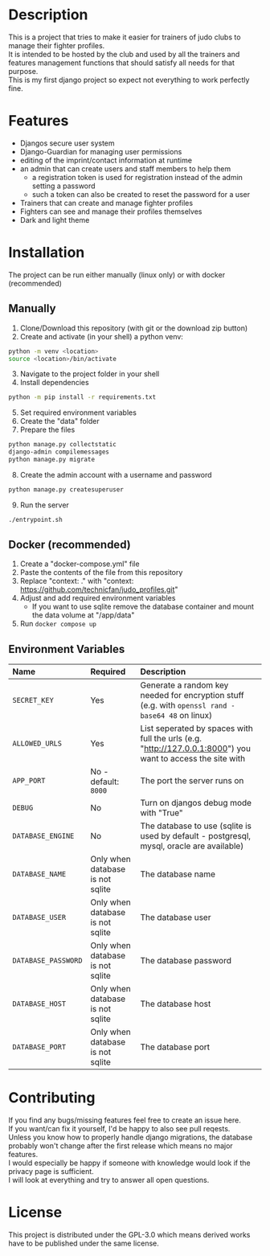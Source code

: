 # Description

This is a project that tries to make it easier for trainers of judo clubs to manage their fighter profiles.<br>
It is intended to be hosted by the club and used by all the trainers and features management functions that should satisfy all needs for that purpose.<br>
This is my first django project so expect not everything to work perfectly fine.

# Features

- Djangos secure user system
- Django-Guardian for managing user permissions
- editing of the imprint/contact information at runtime
- an admin that can create users and staff members to help them
    - a registration token is used for registration instead of the admin setting a password
    - such a token can also be created to reset the password for a user
- Trainers that can create and manage fighter profiles
- Fighters can see and manage their profiles themselves
- Dark and light theme

# Installation

The project can be run either manually (linux only) or with docker (recommended)

## Manually

1. Clone/Download this repository (with git or the download zip button)
2. Create and activate (in your shell) a python venv:

```bash
python -m venv <location>
source <location>/bin/activate
```

3. Navigate to the project folder in your shell
4. Install dependencies

```bash
python -m pip install -r requirements.txt
```

5. Set required environment variables
6. Create the "data" folder
7. Prepare the files

```bash
python manage.py collectstatic
django-admin compilemessages
python manage.py migrate
```

8. Create the admin account with a username and password

```bash
python manage.py createsuperuser
```

9. Run the server

```bash
./entrypoint.sh
```

## Docker (recommended)

1. Create a "docker-compose.yml" file
2. Paste the contents of the file from this repository
3. Replace "context: ." with "context: https://github.com/technicfan/judo_profiles.git"
4. Adjust and add required environment variables
    - If you want to use sqlite remove the database container and mount the data volume at "/app/data"
5. Run `docker compose up`

## Environment Variables

| Name                | Required                         | Description                                                                                                 |
| :------------------ | :------------------------------- | :---------------------------------------------------------------------------------------------------------- |
| `SECRET_KEY`        | Yes                              | Generate a random key needed for encryption stuff (e.g. with `openssl rand -base64 48` on linux)            |
| `ALLOWED_URLS`      | Yes                              | List seperated by spaces with full the urls (e.g. "http://127.0.0.1:8000") you want to access the site with |
| `APP_PORT`          | No - default: `8000`             | The port the server runs on                                                                                 |
| `DEBUG`             | No                               | Turn on djangos debug mode with "True"                                                                      |
| `DATABASE_ENGINE`   | No                               | The database to use (sqlite is used by default - postgresql, mysql, oracle are available)                   |
| `DATABASE_NAME`     | Only when database is not sqlite | The database name                                                                                           |
| `DATABASE_USER`     | Only when database is not sqlite | The database user                                                                                           |
| `DATABASE_PASSWORD` | Only when database is not sqlite | The database password                                                                                       |
| `DATABASE_HOST`     | Only when database is not sqlite | The database host                                                                                           |
| `DATABASE_PORT`     | Only when database is not sqlite | The database port                                                                                           |

# Contributing

If you find any bugs/missing features feel free to create an issue here.<br>
If you want/can fix it yourself, I'd be happy to also see pull reqests.<br>
Unless you know how to properly handle django migrations, the database probably won't change after the first release which means no major features.<br>
I would especially be happy if someone with knowledge would look if the privacy page is sufficient.<br>
I will look at everything and try to answer all open questions.

# License

This project is distributed under the GPL-3.0 which means derived works have to be published under the same license.

